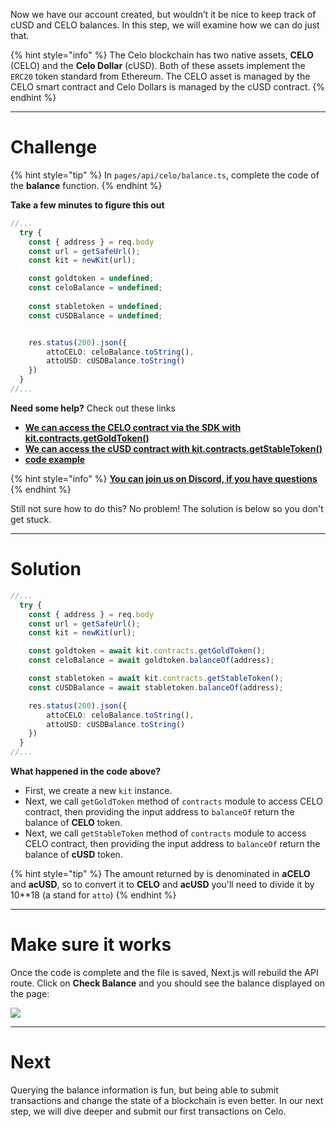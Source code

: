 Now we have our account created, but wouldn’t it be nice to keep track of cUSD and CELO balances. In this step, we will examine how we can do just that.

{% hint style="info" %}
The Celo blockchain has two native assets, **CELO** (CELO) and the **Celo Dollar** (cUSD). Both of these assets implement the `ERC20` token standard from Ethereum. The CELO asset is managed by the CELO smart contract and Celo Dollars is managed by the cUSD contract. 
{% endhint %}

------------------------

# Challenge

{% hint style="tip" %}
In `pages/api/celo/balance.ts`, complete the code of the **balance** function.
{% endhint %}

**Take a few minutes to figure this out**

```typescript
//...
  try {
    const { address } = req.body
    const url = getSafeUrl();
    const kit = newKit(url);

    const goldtoken = undefined;
    const celoBalance = undefined;
    
    const stabletoken = undefined;
    const cUSDBalance = undefined;


    res.status(200).json({ 
        attoCELO: celoBalance.toString(), 
        attoUSD: cUSDBalance.toString() 
    })
  }
//...
```

**Need some help?** Check out these links
* [**We can access the CELO contract via the SDK with kit.contracts.getGoldToken()**](https://docs.celo.org/developer-guide/contractkit/contracts-wrappers-registry#interacting-with-celo-and-cusd)
* [**We can access the cUSD contract with kit.contracts.getStableToken()**](https://docs.celo.org/developer-guide/contractkit/contracts-wrappers-registry#interacting-with-celo-and-cusd)
* [**code example**](https://docs.celo.org/developer-guide/start/hellocelo#reading-alfajores)

{% hint style="info" %}
[**You can join us on Discord, if you have questions**](https://discord.gg/fszyM7K)
{% endhint %}

Still not sure how to do this? No problem! The solution is below so you don't get stuck.

------------------------

# Solution

```typescript
//...
  try {
    const { address } = req.body
    const url = getSafeUrl();
    const kit = newKit(url);

    const goldtoken = await kit.contracts.getGoldToken();
    const celoBalance = await goldtoken.balanceOf(address);

    const stabletoken = await kit.contracts.getStableToken();
    const cUSDBalance = await stabletoken.balanceOf(address);

    res.status(200).json({ 
        attoCELO: celoBalance.toString(), 
        attoUSD: cUSDBalance.toString() 
    })
  }
//...
```

**What happened in the code above?**
* First, we create a new `kit` instance.
* Next, we call `getGoldToken` method of `contracts` module to access CELO contract, then providing the input address to `balanceOf` return the balance of **CELO** token.
* Next, we call `getStableToken` method of `contracts` module to access CELO contract, then providing the input address to `balanceOf` return the balance of **cUSD** token.

{% hint style="tip" %}
The amount returned by is denominated in **aCELO** and **acUSD**, so to convert it to **CELO** and **acUSD** you'll need to divide it by 10**18 (a stand for `atto`)
{% endhint %}

------------------------

# Make sure it works

Once the code is complete and the file is saved, Next.js will rebuild the API route. Click on **Check Balance** and you should see the balance displayed on the page:

![](../../../.gitbook/assets/pathways/celo/celo-balance.png)

-----------------------------

# Next

Querying the balance information is fun, but being able to submit transactions and change the state of a blockchain is even better. In our next step, we will dive deeper and submit our first transactions on Celo.
